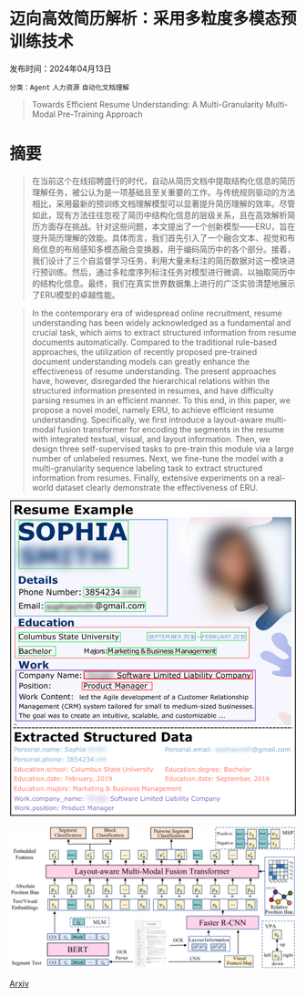 # 迈向高效简历解析：采用多粒度多模态预训练技术

发布时间：2024年04月13日

`分类：Agent` `人力资源` `自动化文档理解`

> Towards Efficient Resume Understanding: A Multi-Granularity Multi-Modal Pre-Training Approach

# 摘要

> 在当前这个在线招聘盛行的时代，自动从简历文档中提取结构化信息的简历理解任务，被公认为是一项基础且至关重要的工作。与传统规则驱动的方法相比，采用最新的预训练文档理解模型可以显著提升简历理解的效率。尽管如此，现有方法往往忽视了简历中结构化信息的层级关系，且在高效解析简历方面存在挑战。针对这些问题，本文提出了一个创新模型——ERU，旨在提升简历理解的效能。具体而言，我们首先引入了一个融合文本、视觉和布局信息的布局感知多模态融合变换器，用于编码简历中的各个部分。接着，我们设计了三个自监督学习任务，利用大量未标注的简历数据对这一模块进行预训练。然后，通过多粒度序列标注任务对模型进行微调，以抽取简历中的结构化信息。最终，我们在真实世界数据集上进行的广泛实验清楚地展示了ERU模型的卓越性能。

> In the contemporary era of widespread online recruitment, resume understanding has been widely acknowledged as a fundamental and crucial task, which aims to extract structured information from resume documents automatically. Compared to the traditional rule-based approaches, the utilization of recently proposed pre-trained document understanding models can greatly enhance the effectiveness of resume understanding. The present approaches have, however, disregarded the hierarchical relations within the structured information presented in resumes, and have difficulty parsing resumes in an efficient manner. To this end, in this paper, we propose a novel model, namely ERU, to achieve efficient resume understanding. Specifically, we first introduce a layout-aware multi-modal fusion transformer for encoding the segments in the resume with integrated textual, visual, and layout information. Then, we design three self-supervised tasks to pre-train this module via a large number of unlabeled resumes. Next, we fine-tune the model with a multi-granularity sequence labeling task to extract structured information from resumes. Finally, extensive experiments on a real-world dataset clearly demonstrate the effectiveness of ERU.

![迈向高效简历解析：采用多粒度多模态预训练技术](../../../paper_images/2404.13067/x1.png)

![迈向高效简历解析：采用多粒度多模态预训练技术](../../../paper_images/2404.13067/x2.png)

[Arxiv](https://arxiv.org/abs/2404.13067)